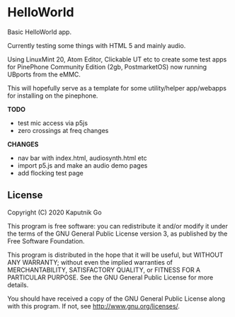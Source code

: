 # HelloWorld

Basic HelloWorld app.

Currently testing some things with HTML 5 and mainly audio.

Using LinuxMint 20, Atom Editor, Clickable UT etc to create some test apps for PinePhone Community Edition (2gb, PostmarketOS) now running UBports from the eMMC.

This will hopefully serve as a template for some utility/helper app/webapps for installing on the pinephone.

**TODO**
- test mic access via p5js
- zero crossings at freq changes

**CHANGES**
- nav bar with index.html, audiosynth.html etc
- import p5.js and make an audio demo pages
- add flocking test page

## License

Copyright (C) 2020  Kaputnik Go

This program is free software: you can redistribute it and/or modify it under the terms of the GNU General Public License version 3, as published
by the Free Software Foundation.

This program is distributed in the hope that it will be useful, but WITHOUT ANY WARRANTY; without even the implied warranties of MERCHANTABILITY, SATISFACTORY QUALITY, or FITNESS FOR A PARTICULAR PURPOSE.  See the GNU General Public License for more details.

You should have received a copy of the GNU General Public License along with this program.  If not, see <http://www.gnu.org/licenses/>.
